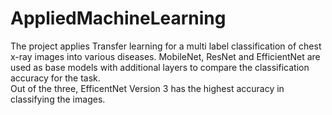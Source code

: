 # AppliedMachineLearning

The project applies Transfer learning for a multi label classification of chest x-ray images into various diseases. 
MobileNet, ResNet and EfficientNet are used as base models with additional layers to compare the classification accuracy for the task.  
Out of the three, EfficentNet Version 3 has the highest accuracy in classifying the images.
